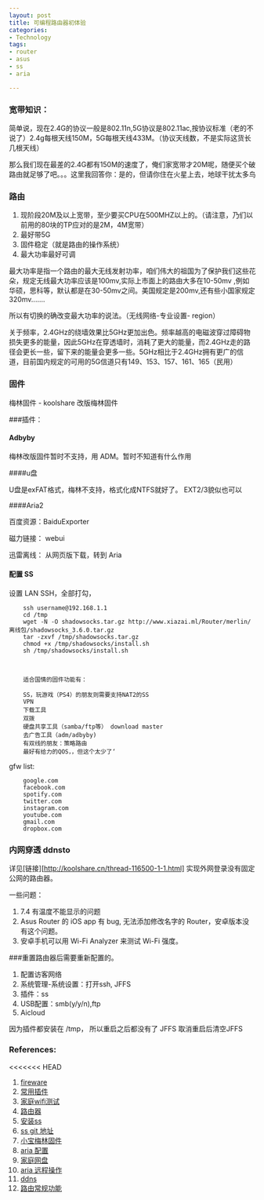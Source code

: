 ```yaml
---
layout: post
title: 可编程路由器初体验
categories: 
- Technology
tags:
- router
- asus
- ss
- aria

---
```



### 宽带知识：
简单说，现在2.4G的协议一般是802.11n,5G协议是802.11ac,按协议标准（老的不说了）2.4g每根天线150M，5G每根天线433M。（协议天线数，不是实际这货长几根天线）

那么我们现在最差的2.4G都有150M的速度了，俺们家宽带才20M呢，随便买个破路由就足够了吧。。。这里我回答你：是的，但请你住在火星上去，地球干扰太多鸟

<!--more-->

### 路由

1. 现阶段20M及以上宽带，至少要买CPU在500MHZ以上的。（请注意，乃们以前用的80块的TP应对的是2M，4M宽带）
2. 最好带5G
3. 固件稳定（就是路由的操作系统）
4. 最大功率最好可调


最大功率是指一个路由的最大无线发射功率，咱们伟大的祖国为了保护我们这些花朵，规定无线最大功率应该是100mv,实际上市面上的路由大多在10-50mv ,例如华硕，思科等，默认都是在30-50mv之间。美国规定是200mv,还有些小国家规定320mv.......

所以有切换的确改变最大功率的说法。（无线网络-专业设置- region）

关于频率，2.4GHz的绕墙效果比5GHz更加出色。频率越高的电磁波穿过障碍物损失更多的能量，因此5GHz在穿透墙时，消耗了更大的能量，而2.4GHz走的路径会更长一些，留下来的能量会更多一些。5GHz相比于2.4GHz拥有更广的信道，目前国内规定的可用的5G信道只有149、153、157、161、165（民用）

### 固件

梅林固件 - koolshare 改版梅林固件 

###插件：

#### Adbyby

梅林改版固件暂时不支持，用 ADM。暂时不知道有什么作用

####u盘

U盘是exFAT格式，梅林不支持，格式化成NTFS就好了。 EXT2/3貌似也可以

####Aria2

百度资源：BaiduExporter

磁力链接： webui

迅雷离线： 从网页版下载，转到 Aria

#### 配置 SS

设置 LAN SSH，全部打勾，

	    ssh username@192.168.1.1
	    cd /tmp
	    wget -N -O shadowsocks.tar.gz http://www.xiazai.ml/Router/merlin/离线包/shadowsocks_3.6.0.tar.gz
	    tar -zxvf /tmp/shadowsocks.tar.gz
	    chmod +x /tmp/shadowsocks/install.sh
	    sh /tmp/shadowsocks/install.sh



        适合国情的固件功能有：

        SS，玩游戏（PS4）的朋友则需要支持NAT2的SS
        VPN
        下载工具
        双拨
        硬盘共享工具（samba/ftp等） download master
        去广告工具（adm/adbyby)
        有双线的朋友：策略路由
        最好有给力的QOS，，但这个太少了‘


gfw list:    

        google.com
        facebook.com
        spotify.com
        twitter.com
        instagram.com
        youtube.com
        gmail.com
        dropbox.com


### 内网穿透 ddnsto

详见[链接][http://koolshare.cn/thread-116500-1-1.html]
实现外网登录没有固定公网的路由器。

一些问题：

1. 7.4 有温度不能显示的问题
2. Asus Router 的 iOS app 有 bug, 无法添加修改名字的 Router，安卓版本没有这个问题。
3. 安卓手机可以用 Wi-Fi Analyzer 来测试 Wi-Fi 强度。



###重置路由器后需要重新配置的。

1. 配置访客网络
2. 系统管理-系统设置：打开ssh, JFFS
3. 插件：ss
4. USB配置：smb(y/y/n),ftp
5. Aicloud



因为插件都安装在 /tmp， 所以重启之后都没有了
JFFS   取消重启后清空JFFS


### References:
<<<<<<< HEAD
1. [fireware](http://koolshare.cn/thread-110214-1-1.html)
2. [常用插件](https://post.smzdm.com/p/430693/)
3. [家庭wifi测试](https://post.smzdm.com/p/427541/)
4. [路由器](https://post.smzdm.com/p/555403/?nozhiyou)
5. [安装ss](http://www.ti6.net/internet/3225.html)
6. [ss git 地址](https://github.com/koolshare/koolshare.github.io/blob/acelan_softcenter_ui/shadowsocks/shadowsocks.tar.gz)
7. [小宝梅林固件](http://koolshare.cn/thread-110214-1-1.html)
8. [aria 配置](https://post.smzdm.com/p/369442/)
9. [家庭网盘](http://www.sohu.com/a/118119233_160148)
10. [aria 远程操作](http://koolshare.cn/thread-30944-1-1.html)
11. [ddns](https://post.smzdm.com/p/549942/)
12. [路由常规功能](https://post.smzdm.com/p/439258/)

